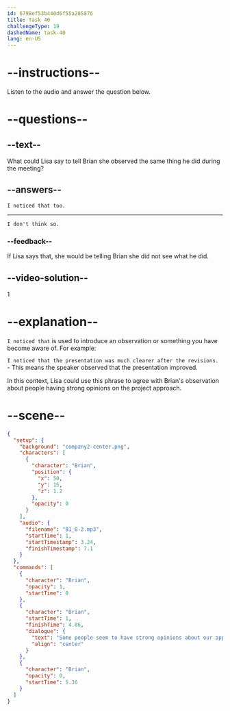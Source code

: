 ```yaml
---
id: 6798ef53b440d6f55a285876
title: Task 40
challengeType: 19
dashedName: task-40
lang: en-US
---
```


<!-- (Audio) Brian: Some people seem to have strong opinions about our approach to the project. -->

<!-- SPEAKING -->

# --instructions--

Listen to the audio and answer the question below.

# --questions--

## --text--

What could Lisa say to tell Brian she observed the same thing he did during the meeting?

## --answers--

`I noticed that too.`

---

`I don't think so.`

### --feedback--

If Lisa says that, she would be telling Brian she did not see what he did.

## --video-solution--

1

# --explanation--

`I noticed that` is used to introduce an observation or something you have become aware of. For example:

`I noticed that the presentation was much clearer after the revisions.` - This means the speaker observed that the presentation improved.  

In this context, Lisa could use this phrase to agree with Brian's observation about people having strong opinions on the project approach.

# --scene--

```json
{
  "setup": {
    "background": "company2-center.png",
    "characters": [
      {
        "character": "Brian",
        "position": {
          "x": 50,
          "y": 15,
          "z": 1.2
        },
        "opacity": 0
      }
    ],
    "audio": {
      "filename": "B1_8-2.mp3",
      "startTime": 1,
      "startTimestamp": 3.24,
      "finishTimestamp": 7.1
    }
  },
  "commands": [
    {
      "character": "Brian",
      "opacity": 1,
      "startTime": 0
    },
    {
      "character": "Brian",
      "startTime": 1,
      "finishTime": 4.86,
      "dialogue": {
        "text": "Some people seem to have strong opinions about our approach to the project.",
        "align": "center"
      }
    },
    {
      "character": "Brian",
      "opacity": 0,
      "startTime": 5.36
    }
  ]
}
```
